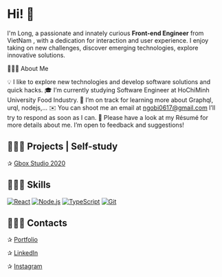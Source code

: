 
# Hi! 👋

I'm Long, a passionate and innately curious **Front-end Engineer** from VietNam , with a dedication for interaction and user experience. I enjoy taking on new challenges, discover emerging technologies, explore innovative solutions.

👨🏻‍💻  About Me

💡  I like to explore new technologies and develop software solutions and quick hacks.
🎓  I’m currently studying Software Engineer at HoChiMinh University Food Industry. 
🌱  I’m on track for learning more about Graphql, urql, nodejs,...
✉️  You can shoot me an email at ngobi0617@gmail.com I’ll try to respond as soon as I can.
📄  Please have a look at my Résumé for more details about me. I’m open to feedback and suggestions!

## 🦸🏻‍♂️ Projects | Self-study
✰ [Gbox Studio 2020](https://longngo0617.github.io/Gbox/)


## 👨🏻‍🔧 Skills

[![React](https://img.shields.io/badge/React-★★★☆☆-informational?style=flat&logo=React&color=0096ff)](https://reactjs.org/)
[![Node.js](https://img.shields.io/badge/Node.js-★★☆☆☆-informational?style=flat&logo=Node.js&color=617f9b)](https://nodejs.org/)
[![TypeScript](https://img.shields.io/badge/-TypeScript-000000?style=flat&logo=typescript&logoColor=007ACC)](https://www.typescriptlang.org/)
[![Git](https://img.shields.io/badge/-Git-000000?style=flat&logo=git&logoColor=F05032)](https://git-scm.com/)


## 👨🏻‍💼 Contacts

✰ [Portfolio](https)

✰ [LinkedIn](https://www.linkedin.com/in/long-ngo-61a2a21b7/)

✰ [Instagram](https://www.instagram.com/longngo0617/)
